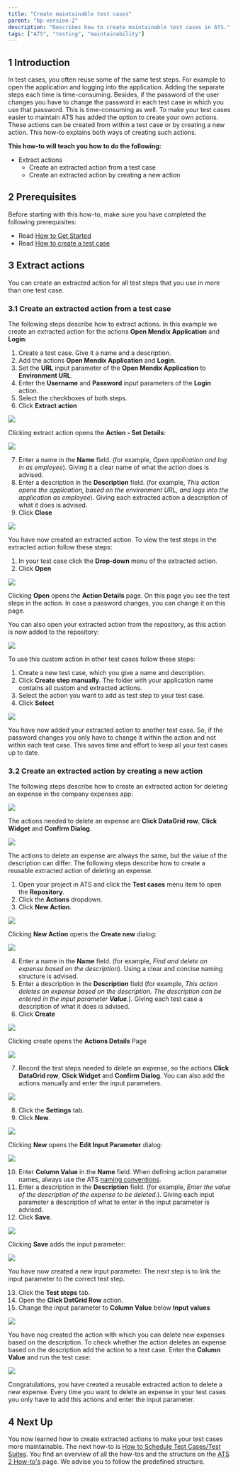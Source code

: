 ```yaml
---
title: "Create maintainable test cases"
parent: "bp-version-2"
description: "Describes how to create maintainable test cases in ATS."
tags: ["ATS", "testing", "maintainability"]
---
```


## 1 Introduction

In test cases, you often reuse some of the same test steps. For example to open the application and logging into the application. Adding the separate steps each time is time-consuming. Besides, if the password of the user changes you have to change the password in each test case in which you use that password. This is time-consuming as well. To make your test cases easier to maintain ATS has added the option to create your own actions. These actions can be created from within a test case or by creating a new action. This how-to explains both ways of creating such actions.

**This how-to will teach you how to do the following:**
* Extract actions
    * Create an extracted action from a test case
    * Create an extracted action by creating a new action

## 2 Prerequisites

Before starting with this how-to, make sure you have completed the following prerequisites:

*  Read [How to Get Started](getting-started-2)
*  Read [How to create a test case](create-a-test-case-2)

## 3 Extract actions

You can create an extracted action for all test steps that you use in more than one test case.

### 3.1 Create an extracted action from a test case 

The following steps describe how to extract actions. In this example we create an extracted action for the actions **Open Mendix Application** and **Login**:

1. Create a test case. Give it a name and a description.
2. Add the actions **Open Mendix Application** and **Login**.
3. Set the **URL** input parameter of the **Open Mendix Application** to **Environment URL**.
4. Enter the **Username** and **Password** input parameters of the **Login** action. 
5. Select the checkboxes of both steps.
6. Click **Extract action**

 ![](attachments/create-extracted-actions-2/extract-actions.png)

 Clicking extract action opens the **Action - Set Details**:

 ![](attachments/create-extracted-actions-2/action-set-details.png)

7. Enter a name in the **Name** field. (for example, *Open application and log in as employee*). Giving it a clear name of what the action does is advised.
8. Enter a description in the **Description** field. (for example, *This action opens the application, based on the environment URL, and logs into the application as employee*). Giving each extracted action a description of what it does is advised.
9. Click **Close**

 ![](attachments/create-extracted-actions-2/close-extracted-action.png)

 You have now created an extracted action. To view the test steps in the extracted action follow these steps:

 1. In your test case click the **Drop-down** menu of the extracted action.
 2. Click **Open**

 ![](attachments/create-extracted-actions-2/click-open.png)

 Clicking **Open** opens the **Action Details** page. On this page you see the test steps in the action. In case a password changes, you can change it on this page.

 You can also open your extracted action from the repository, as this action is now added to the repository:

 ![](attachments/create-extracted-actions-2/open-app-and-login-action.png)

 To use this custom action in other test cases follow these steps:

 1. Create a new test case, which you give a name and description.
 2. Click **Create step manually**.
 The folder with your application name contains all custom and extracted actions.
 3. Select the action you want to add as test step to your test case.
 4. Click **Select**

  ![](attachments/create-extracted-actions-2/add-extracted-action.png)

  You have now added your extracted action to another test case. So, if the password changes you only have to change it within the action and not within each test case. This saves time and effort to keep all your test cases up to date. 
  
  ### 3.2 Create an extracted action by creating a new action 
  
The following steps describe how to create an extracted action for deleting an expense in the company expenses app:

![](attachments/create-extracted-actions-2/Deleting_an_expense.png)

The actions needed to delete an expense are **Click DataGrid row**, **Click Widget** and **Confirm Dialog**. 

![](attachments/create-extracted-actions-2/test-steps-delete-expense.png)

The actions to delete an expense are always the same, but the value of the description can differ. The following steps describe how to create a reusable extracted action of deleting an expense.

1. Open your project in ATS and click the **Test cases** menu item to open the **Repository**.
2. Click the **Actions** dropdown.
3. Click **New Action**.

![](attachments/create-extracted-actions-2/create-new-action.png)

Clicking **New Action** opens the **Create new** dialog:

![](attachments/create-extracted-actions-2/create-new.png)

4. Enter a name in the **Name** field. (for example, *Find and delete an expense based on the description*). Using a clear and concise naming structure is advised.    
5. Enter a description in the **Description** field (for example, *This action deletes an expense based on the description. The description can be entered in the input parameter **Value**.*). Giving each test case a description of what it does is advised.
6. Click **Create**

![](attachments/create-extracted-actions-2/click-create-of-action.png)

Clicking create opens the **Actions Details** Page

![](attachments/create-extracted-actions-2/action-details-page.png)

7. Record the test steps needed to delete an expense, so the actions **Click DataGrid row**, **Click Widget** and **Confirm Dialog**. You can also add the actions manually and enter the input parameters.

![](attachments/create-extracted-actions-2/added-steps.png)

8. Click the **Settings** tab.
9. Click **New**.

![](attachments/create-extracted-actions-2/create-new-input-parameter.png)

Clicking **New** opens the **Edit Input Parameter** dialog:

![](attachments/create-extracted-actions-2/edit-input-parameter-dialog.png)

10. Enter **Column Value** in the **Name** field. When defining action parameter names, always use the ATS [naming conventions](../../refguide/rg-version-1/best-practices).
11. Enter a description in the **Description** field. (for example, *Enter the value of the description of the expense to be deleted.*). Giving each input parameter a description of what to enter in the input parameter is advised.
12. Click **Save**.

![](attachments/create-extracted-actions-2/save-input-parameter.png)

Clicking **Save** adds the input parameter:

![](attachments/create-extracted-actions-2/added-input-parameter.png)

You have now created a new input parameter. The next step is to link the input parameter to the correct test step. 

13. Click the **Test steps** tab.
14. Open the **Click DatGrid Row** action.
15. Change the input parameter to **Column Value** below **Input values**

![](attachments/create-extracted-actions-2/change-input-parameter.png)

You have nog created the action with which you can delete new expenses based on the description. To check whether the action deletes an expense based on the description add the action to a test case. Enter the **Column Value** and run the test case:

![](attachments/create-extracted-actions-2/enter-input-and-run.png)

Congratulations, you have created a reusable extracted action to delete a new expense. Every time you want to delete an expense in your test cases you only have to add this actions and enter the input parameter. 

## 4 Next Up

You now learned how to create extracted actions to make your test cases more maintainable. The next how-to is [How to Schedule Test Cases/Test Suites](schedule-testcase-testsuite-2). You find an overview of all the how-tos and the structure on the [ATS 2 How-to's](ht-version-2) page. We advise you to follow the predefined structure.



